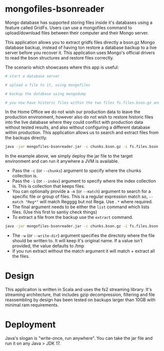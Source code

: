 
# mongofiles-bsonreader

Mongo database has supported storing files inside it's databases using a feature called GridFs. Users can use a mongofiles command to upload/download files between their computer and their Mongo server.

This application allows you to extract gridfs files directly a bson.gz Mongo database backup, instead of having ton restore a database backup to a live server before you recover it. This application uses Mongo's official drivers to read the bson structures and restore files correctly.

The scenario which showcases where this app is useful:

```bash
# start a database server

# upload a file to it, using mongofiles

# backup the database using mongodump

# you now have historic files within the two files fs.files.bson.gz and fs.chunks.bson.gz.
```

In the Home Office we do not wish our production data to leave the production environment, however also do not wish to restore historic files into the live database where they could conflict with production data without tested results, and also without configuring a different database within production. This application allows us to search and extract files from the backups directly.

```bash
java -jar mongofiles-bsonreader.jar -c chunks.bson.gz -i fs.files.bson.gz --match "2022Report.*.csv" list
```

In the example above, we simply deploy the jar file to the target environment and can run it anywhere a JVM is available.

* Pass the `-c` (or `--chunks`) argument to specify where the chunks collection is.
* Pass the `-i` (or `--index`) argument to specify where the index collection is. This is collection that keeps files.
* You can optionally provide a `-m` (or `--match`) argument to search for a specific file or group of files. This is a regular expression match so, `--match "Reg*"` will match Regggg but not Rega. Use `.*` where required.
* The final argument needs to be either the `list` command which lists files. (Use this first to santiy check things)
* To extract a file from the backup use the `extract` command.

```bash
java -jar mongofiles-bsonreader.jar -c chunks.bson.gz -i fs.files.bson.gz -w /home/phill extract
```

* The `-w` (or `--write-dir`) argument specifies the directoty where the file should be written to. It will keep it's original name. If a value isn't provided, the value defaults to /tmp
* If you run extract without the match argument it will match + extract all the files.

# Design

This applicaiton is written in Scala and uses the fs2 streaming library. It's streaming architecture, that includes gzip decompression, filtering and file reassembling by design has been tested on backups larger than 10GB with minimal ram requirements.

# Deployment

Java's slogan is "write-once, run anywhere". You can take the jar file and run it on any Java > JDK 17.

